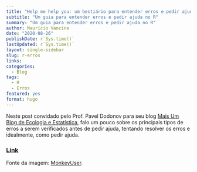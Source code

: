 ```yaml
---
title: "Help me help you: um bestiário para entender erros e pedir ajuda no R"
subtitle: "Um guia para entender erros e pedir ajuda no R"
summary: "Um guia para entender erros e pedir ajuda no R"
author: Maurício Vancine
date: "2020-08-26"
publishDate: r`Sys.time()`
lastUpdated: r`Sys.time()`
layout: single-sidebar
slug: r-erros
links:
categories:
  - Blog
tags:
  - R
  - Erros
featured: yes
format: hugo
---
```




Neste post convidado pelo Prof. Pavel Dodonov para seu blog [Mais Um Blog de Ecologia e Estatística](https://anotherecoblog.wordpress.com/), falo um pouco sobre os principais tipos de erros a serem verificados antes de pedir ajuda, tentando resolver os erros e idealmente, como pedir ajuda.

### [Link](https://anotherecoblog.wordpress.com/2020/08/26/help-me-help-you-um-bestiario-para-entender-erros-e-pedir-ajuda-no-r/)

Fonte da imagem: [MonkeyUser](https://www.monkeyuser.com/2018/debugging/?fbclid=IwY2xjawFvvTNleHRuA2FlbQIxMAABHThceNwW8tOLpgSBS8V7Fl2uAMO6oxlBVRLS4islUowj6SzGOkUHX9QdrQ_aem_XeBi4geInOJZVg45z6ZaxQ).
